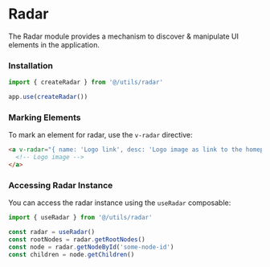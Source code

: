 # Radar

The Radar module provides a mechanism to discover & manipulate UI elements in the application.

### Installation

```ts
import { createRadar } from '@/utils/radar'

app.use(createRadar())
```

### Marking Elements

To mark an element for radar, use the `v-radar` directive:

```html
<a v-radar="{ name: 'Logo link', desc: 'Logo image as link to the homepage' }">
  <!-- Logo image -->
</a>
```

### Accessing Radar Instance

You can access the radar instance using the `useRadar` composable:

```ts
import { useRadar } from '@/utils/radar'

const radar = useRadar()
const rootNodes = radar.getRootNodes()
const node = radar.getNodeById('some-node-id')
const children = node.getChildren()
```
